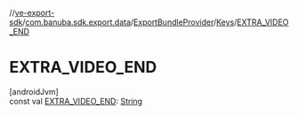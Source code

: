 //[ve-export-sdk](../../../../index.md)/[com.banuba.sdk.export.data](../../index.md)/[ExportBundleProvider](../index.md)/[Keys](index.md)/[EXTRA_VIDEO_END](-e-x-t-r-a_-v-i-d-e-o_-e-n-d.md)

# EXTRA_VIDEO_END

[androidJvm]\
const val [EXTRA_VIDEO_END](-e-x-t-r-a_-v-i-d-e-o_-e-n-d.md): [String](https://kotlinlang.org/api/latest/jvm/stdlib/kotlin/-string/index.html)
